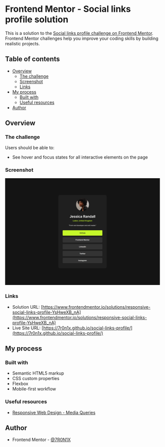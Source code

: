 # Frontend Mentor - Social links profile solution
This is a solution to the [Social links profile challenge on Frontend Mentor](https://www.frontendmentor.io/challenges/social-links-profile-UG32l9m6dQ). Frontend Mentor challenges help you improve your coding skills by building realistic projects. 

## Table of contents
- [Overview](#overview)
  - [The challenge](#the-challenge)
  - [Screenshot](#screenshot)
  - [Links](#links)
- [My process](#my-process)
  - [Built with](#built-with)
  - [Useful resources](#useful-resources)
- [Author](#author)

## Overview
### The challenge

Users should be able to:

- See hover and focus states for all interactive elements on the page

### Screenshot

![](./assets/images/solution/1440px.png)


### Links
- Solution URL: [https://www.frontendmentor.io/solutions/responsive-social-links-profile-YsHweXB_nA](https://www.frontendmentor.io/solutions/responsive-social-links-profile-YsHweXB_nA)
- Live Site URL: [https://7r0n1x.github.io/social-links-profile/](https://7r0n1x.github.io/social-links-profile/)

## My process
### Built with
- Semantic HTML5 markup
- CSS custom properties
- Flexbox
- Mobile-first workflow

### Useful resources
- [Responsive Web Design - Media Queries](https://www.w3schools.com/css/css_rwd_mediaqueries.asp)

## Author
- Frontend Mentor - [@7R0N1X](https://www.frontendmentor.io/profile/7R0N1X)
